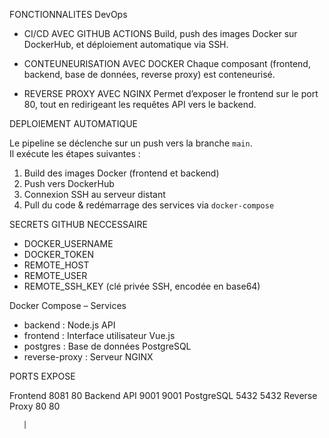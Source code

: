 
 FONCTIONNALITES DevOps

- CI/CD AVEC GITHUB ACTIONS 
  Build, push des images Docker sur DockerHub, et déploiement automatique via SSH.

-  CONTEUNEURISATION AVEC DOCKER 
  Chaque composant (frontend, backend, base de données, reverse proxy) est conteneurisé.

-  REVERSE PROXY AVEC NGINX 
  Permet d’exposer le frontend sur le port 80, tout en redirigeant les requêtes API vers le backend.

DEPLOIEMENT AUTOMATIQUE

Le pipeline se déclenche sur un push vers la branche `main`.  
Il exécute les étapes suivantes :

1. Build des images Docker (frontend et backend)
2. Push vers DockerHub
3. Connexion SSH au serveur distant
4. Pull du code & redémarrage des services via `docker-compose`

 SECRETS GITHUB NECCESSAIRE

- DOCKER_USERNAME
- DOCKER_TOKEN
- REMOTE_HOST
- REMOTE_USER
- REMOTE_SSH_KEY (clé privée SSH, encodée en base64)

Docker Compose – Services

- backend : Node.js API
- frontend : Interface utilisateur Vue.js
- postgres : Base de données PostgreSQL
- reverse-proxy : Serveur NGINX

PORTS EXPOSE
             
Frontend      8081          80
Backend API   9001          9001
PostgreSQL    5432          5432
Reverse Proxy 80            80    

       |

